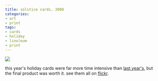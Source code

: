 ```yaml
---
title: solstice cards, 2008
categories:
- art
- print
tags:
- cards
- holiday
- linoleum
- print
---
```


![](http://farm4.static.flickr.com/3133/3156305869_9efda1382f.jpg?v=0)

this year's holiday cards were far more time intensive than [last year's](http://words.shannonethomas.com/2007/12/19/print-is-not-a-dirty-word.html), but the final product was worth it. see them all on [flickr](http://flickr.com/photos/alwaysayingoodbye/sets/72157611962149549/).

